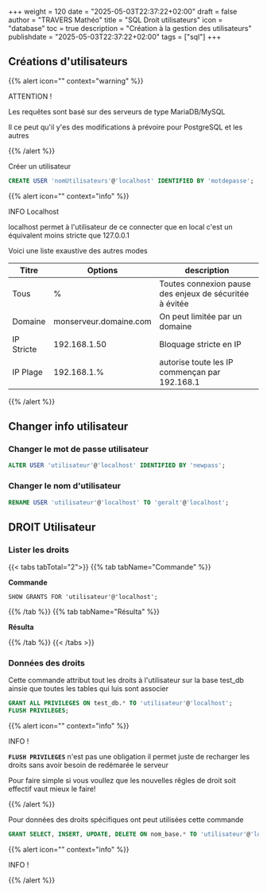 +++
weight = 120
date = "2025-05-03T22:37:22+02:00"
draft = false
author = "TRAVERS Mathéo"
title = "SQL Droit utilisateurs"
icon = "database"
toc = true
description = "Création à la gestion des utilisateurs"
publishdate = "2025-05-03T22:37:22+02:00"
tags = ["sql"]
+++

## Créations d'utilisateurs


{{% alert icon="" context="warning" %}}

ATTENTION ! 

Les requêtes sont basé sur des serveurs de type MariaDB/MySQL

Il ce peut qu'il y'es des modifications à prévoire pour PostgreSQL et les autres

{{% /alert %}}

Créer un utilisateur
```sql
CREATE USER 'nomUtilisateurs'@'localhost' IDENTIFIED BY 'motdepasse';
```

{{% alert icon="" context="info" %}}

INFO Localhost

localhost permet à l'utilisateur de ce connecter que en local c'est un équivalent moins stricte que 127.0.0.1

Voici une liste exaustive des autres modes

| Titre    | Options                | description |
|----------|------------------------|--------------------------------------------------------|
|Tous      | %                      | Toutes connexion pause des enjeux de sécuritée à évitée |
| Domaine  | monserveur.domaine.com | On peut limitée par un domaine |
|IP Stricte| 192.168.1.50           | Bloquage stricte en IP |
| IP Plage |192.168.1.%             | autorise toute les IP commençan par 192.168.1 |

{{% /alert %}}

## Changer info utilisateur

### Changer le mot de passe utilisateur

```sql
ALTER USER 'utilisateur'@'localhost' IDENTIFIED BY 'newpass';
```


### Changer le nom d'utilisateur

```sql
RENAME USER 'utilisateur'@'localhost' TO 'geralt'@'localhost';
```


## DROIT Utilisateur

### Lister les droits

{{< tabs tabTotal="2">}}
{{% tab tabName="Commande" %}}

**Commande**

```
SHOW GRANTS FOR 'utilisateur'@'localhost';
```

{{% /tab %}}
{{% tab tabName="Résulta" %}}

**Résulta**



{{% /tab %}}
{{< /tabs >}}


### Données des droits
Cette commande attribut tout les droits à l'utilisateur sur la base test_db ainsie que toutes les tables qui luis sont associer

```sql
GRANT ALL PRIVILEGES ON test_db.* TO 'utilisateur'@'localhost';
FLUSH PRIVILEGES;
```

{{% alert icon="" context="info" %}}

INFO ! 

**`FLUSH PRIVILEGES`** n'est pas une obligation il permet juste de recharger les droits sans avoir besoin de redémarée le serveur

Pour faire simple si vous voullez que les nouvelles rêgles de droit soit effectif vaut mieux le faire!


{{% /alert %}}


Pour données des droits spécifiques ont peut utilisées cette commande 

```sql
GRANT SELECT, INSERT, UPDATE, DELETE ON nom_base.* TO 'utilisateur'@'localhost';
```

{{% alert icon="" context="info" %}}

INFO ! 




{{% /alert %}}
